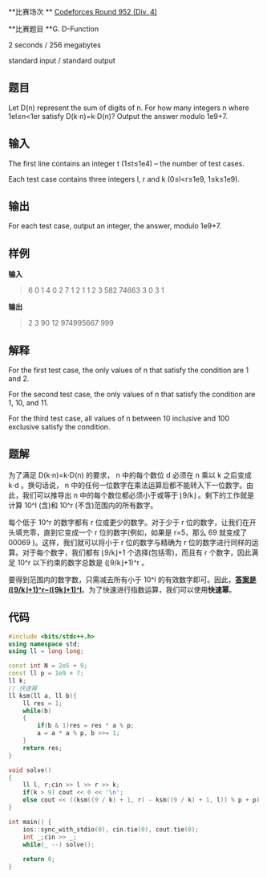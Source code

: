 **比赛场次 ** [Codeforces Round 952 (Div. 4)](https://codeforces.com/contest/1985)

**比赛题目 **G. D-Function

<!--more-->

2 seconds / 256 megabytes

standard input / standard output

## 题目

Let D(n) represent the sum of digits of n. For how many integers n where 1el≤n<1er satisfy D(k⋅n)=k⋅D(n)? Output the answer modulo 1e9+7.

## 输入

The first line contains an integer t (1≤t≤1e4) – the number of test cases.

Each test case contains three integers l, r and k (0≤l<r≤1e9, 1≤k≤1e9).

## 输出

For each test case, output an integer, the answer, modulo 1e9+7.

## 样例

**输入**

> 6
> 0 1 4
> 0 2 7
> 1 2 1
> 1 2 3
> 582 74663 3
> 0 3 1

**输出**

> 2
> 3
> 90
> 12
> 974995667
> 999

## 解释

For the first test case, the only values of n that satisfy the condition are 1 and 2.

For the second test case, the only values of n that satisfy the condition are 1, 10, and 11.

For the third test case, all values of n between 10 inclusive and 100 exclusive satisfy the condition.

## 题解

为了满足 D(k⋅n)=k⋅D(n) 的要求， n 中的每个数位 d 必须在 n 乘以 k 之后变成 k⋅d 。换句话说， n 中的任何一位数字在乘法运算后都不能转入下一位数字。由此，我们可以推导出 n 中的每个数位都必须小于或等于 ⌊9/k⌋ 。剩下的工作就是计算 10^l (含)和 10^r (不含)范围内的所有数字。

每个低于 10^r 的数字都有 r 位或更少的数字。对于少于 r 位的数字，让我们在开头填充零，直到它变成一个 r 位的数字(例如，如果是 r=5，那么 69 就变成了 00069 )。这样，我们就可以将小于 r 位的数字与精确为 r 位的数字进行同样的运算。对于每个数字，我们都有 ⌊9/k⌋+1 个选择(包括零)，而且有 r 个数字，因此满足 10^r 以下约束的数字总数是 (⌊9/k⌋+1)^r 。

要得到范围内的数字数，只需减去所有小于 10^l 的有效数字即可。因此，**<u>答案是 (⌊9/k⌋+1)^r−(⌊9k⌋+1)^l</u>**。为了快速进行指数运算，我们可以使用**快速幂**。

## 代码

```c++
#include <bits/stdc++.h>
using namespace std;
using ll = long long;

const int N = 2e5 + 9;
const ll p = 1e9 + 7;
ll k;
// 快速幂
ll ksm(ll a, ll b){
	ll res = 1;
	while(b)
	{
		if(b & 1)res = res * a % p;
		a = a * a % p, b >>= 1;
	}
	return res;
}

void solve()
{
	ll l, r;cin >> l >> r >> k;
	if(k > 9) cout << 0 << '\n';
	else cout << ((ksm((9 / k) + 1, r) - ksm((9 / k) + 1, l)) % p + p) % p << '\n';
}

int main() {
	ios::sync_with_stdio(0), cin.tie(0), cout.tie(0);
    int _;cin >> _;
    while(_ --) solve();    
    
    return 0;
}
```

